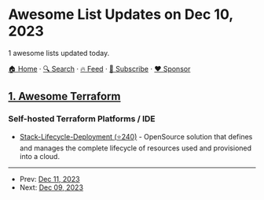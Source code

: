 # Awesome List Updates on Dec 10, 2023

1 awesome lists updated today.

[🏠 Home](/README.md) · [🔍 Search](https://www.trackawesomelist.com/search/) · [🔥 Feed](https://www.trackawesomelist.com/rss.xml) · [📮 Subscribe](https://trackawesomelist.us17.list-manage.com/subscribe?u=d2f0117aa829c83a63ec63c2f&id=36a103854c) · [❤️  Sponsor](https://github.com/sponsors/theowenyoung)



## [1. Awesome Terraform](/content/shuaibiyy/awesome-terraform/README.md)

### Self-hosted Terraform Platforms / IDE

*   [Stack-Lifecycle-Deployment (⭐240)](https://github.com/D10S0VSkY-OSS/Stack-Lifecycle-Deployment) - OpenSource solution that defines and manages the complete lifecycle of resources used and provisioned into a cloud.

---

- Prev: [Dec 11, 2023](/content/2023/12/11/README.md)
- Next: [Dec 09, 2023](/content/2023/12/09/README.md)